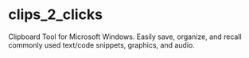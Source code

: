 # clips_2_clicks
Clipboard Tool for Microsoft Windows. Easily save, organize, and recall commonly used text/code snippets, graphics, and audio.
